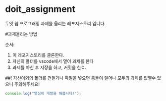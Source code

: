 # doit_assignment

두잇 웹 프로그래밍 과제를 올리는 레포지스토리 입니다.

#과제올리는 방법

순서:

1. 이 레포지스토리를 클론한다.
2. 자신의 폴더를 vscode에서 열어 과제를 한다
3. 과제를 마친 후 저장을 하고, 커밋을 한ㄷ.

##! 자신이외의 폴더를 건들거나 파일을 넣으면 충돌이 일어나 모두의 과제를 없앨수 있으니 주의해주세요!

```js
console.log("열심히 개발을 해봅시다!");
```
